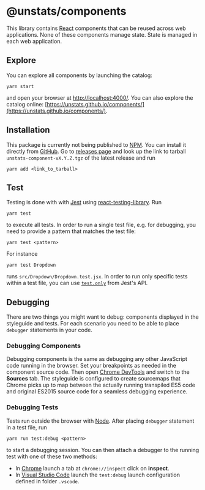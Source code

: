 # @unstats/components

This library contains [React](https://facebook.github.io/react/) components that can be reused across web applications. None of these components manage state. State is managed in each web application.

## Explore

You can explore all components by launching the catalog:

    yarn start

and open your browser at [http://localhost:4000/](http://localhost:4000/). You can also explore the catalog online: [https://unstats.github.io/components/](https://unstats.github.io/components/).

## Installation

This package is currently not being published to [NPM](https://www.npmjs.com/). You can install it directly from [GitHub](https://github.com/). Go to [releases page](https://github.com/UNStats/components/releases) and look up the link to tarball `unstats-component-vX.Y.Z.tgz` of the latest release and run

    yarn add <link_to_tarball>

## Test

Testing is done with with [Jest](https://facebook.github.io/jest/) using [react-testing-library](https://github.com/kentcdodds/react-testing-library). Run

    yarn test

to execute all tests. In order to run a single test file, e.g. for debugging, you need to provide a pattern that matches the test file:

    yarn test <pattern>

For instance

    yarn test Dropdown

runs `src/Dropdown/Dropdown.test.jsx`. In order to run only specific tests within a test file, you can use
[`test.only`](https://facebook.github.io/jest/docs/api.html#testonlyname-fn) from Jest's API.

## Debugging

There are two things you might want to debug: components displayed in the styleguide and tests. For each scenario you need to be able to place `debugger` statements in your code.

### Debugging Components

Debugging components is the same as debugging any other JavaScript code running in the browser. Set your breakpoints as needed in the component source code. Then open
[Chrome DevTools](https://developers.google.com/web/tools/chrome-devtools/) and switch to the **Sources** tab. The styleguide is configured to create sourcemaps that Chrome picks up to map between the actually running transpiled ES5 code and original ES2015 source code for a seamless debugging experience.

### Debugging Tests

Tests run outside the browser with [Node](https://nodejs.org/en/). After placing `debugger` statement in a test file, run

    yarn run test:debug <pattern>

to start a debugging session. You can then attach a debugger to the running test with one of these two methods:

* In [Chrome](https://www.google.com/chrome/) launch a tab at `chrome://inspect` click on **inspect**.
* In [Visual Studio Code](https://code.visualstudio.com/) launch the `test:debug` launch configuration defined in folder `.vscode`.
